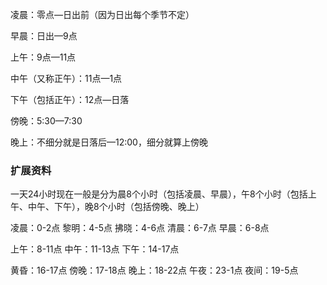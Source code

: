凌晨：零点—日出前（因为日出每个季节不定）

早晨：日出—9点

上午：9点—11点

中午（又称正午）：11点—1点

下午（包括正午）：12点—日落

傍晚：5:30—7:30

晚上：不细分就是日落后—12:00，细分就算上傍晚

### 扩展资料

一天24小时现在一般是分为晨8个小时（包括凌晨、早晨），午8个小时（包括上午、中午、下午），晚8个小时（包括傍晚、晚上）

凌晨：0-2点 黎明：4-5点 拂晓：4-6点 清晨：6-7点 早晨：6-8点

上午：8-11点 中午：11-13点 下午：14-17点 

黄昏：16-17点 傍晚：17-18点 晚上：18-22点  午夜：23-1点 夜间：19-5点